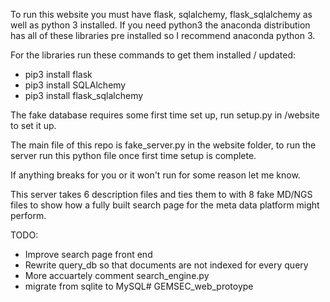 To run this website you must have flask, sqlalchemy, flask_sqlalchemy
as well as python 3 installed. If you need python3 the anaconda distribution has
all of these libraries pre installed so I recommend anaconda python 3. 

For the libraries run these commands to get them installed / updated:

+ pip3 install flask
+ pip3 install SQLAlchemy
+ pip3 install flask_sqlalchemy

The fake database requires some first time set up, run setup.py in /website to set it up.

The main file of this repo is fake_server.py in the website folder, to run the server run this python file once first time setup is complete.


If anything breaks for you or it won't run for some reason let me know.

This server takes 6 description files and ties them to with 8 fake MD/NGS files to
show how a fully built search page for the meta data platform might perform.


TODO:

+ Improve search page front end
+ Rewrite query_db so that documents are not indexed for every query
+ More accuartely comment search_engine.py
+ migrate from sqlite to MySQL# GEMSEC_web_protoype
